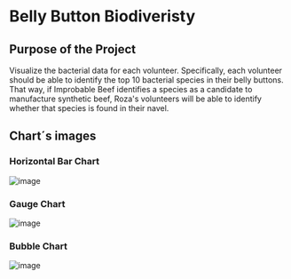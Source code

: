 # Belly Button Biodiveristy

## Purpose of the Project
Visualize the bacterial data for each volunteer. Specifically, each volunteer should be able to identify the top 10 bacterial species in their belly buttons. That way, if Improbable Beef identifies a species as a candidate to manufacture synthetic beef, Roza's volunteers will be able to identify whether that species is found in their navel.

## Chart´s images

### Horizontal Bar Chart
![image](https://user-images.githubusercontent.com/108365182/192294525-402c5bcc-dcf4-47e2-b015-6f5265ce9981.png)

### Gauge Chart

![image](https://user-images.githubusercontent.com/108365182/192294673-4d826863-ec1f-4a8e-9d1b-d84375d7d403.png)

### Bubble Chart

![image](https://user-images.githubusercontent.com/108365182/192294887-dff3094d-10e4-49ec-95dc-8eb540e910e8.png)
